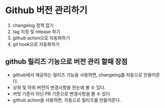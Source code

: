 # Github 버전 관리하기
1. changelog 정책 잡기
2. tag 지정 및 release 하기
3. github action으로 자동화하기
4. git hook으로 자동화하기

## github 릴리즈 기능으로 버전 관리 할때 장점
- github에서 제공하는 릴리즈 기능을 사용하면, changelog를 자동으로 만들어준다.
- 상위 및 하위 버전의 변경사항을 한눈에 볼 수 있다.
- 커밋 기준이 아닌 PR 기준으로 변경사항을 볼 수 있다.
- github action을 사용하면, 자동으로 릴리즈를 만들어준다.